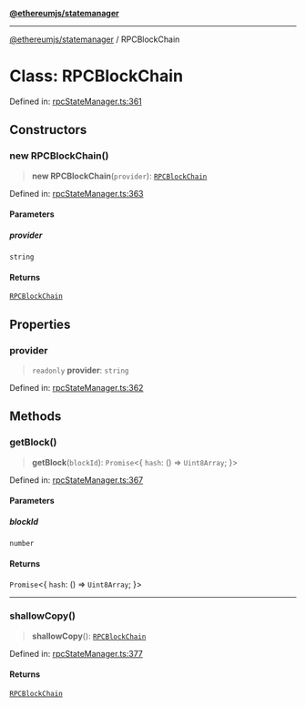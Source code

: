 [**@ethereumjs/statemanager**](../README.md)

***

[@ethereumjs/statemanager](../README.md) / RPCBlockChain

# Class: RPCBlockChain

Defined in: [rpcStateManager.ts:361](https://github.com/Dargon789/ethereumjs-monorepo/blob/master/packages/statemanager/src/rpcStateManager.ts#L361)

## Constructors

### new RPCBlockChain()

> **new RPCBlockChain**(`provider`): [`RPCBlockChain`](RPCBlockChain.md)

Defined in: [rpcStateManager.ts:363](https://github.com/Dargon789/ethereumjs-monorepo/blob/master/packages/statemanager/src/rpcStateManager.ts#L363)

#### Parameters

##### provider

`string`

#### Returns

[`RPCBlockChain`](RPCBlockChain.md)

## Properties

### provider

> `readonly` **provider**: `string`

Defined in: [rpcStateManager.ts:362](https://github.com/Dargon789/ethereumjs-monorepo/blob/master/packages/statemanager/src/rpcStateManager.ts#L362)

## Methods

### getBlock()

> **getBlock**(`blockId`): `Promise`\<\{ `hash`: () => `Uint8Array`; \}\>

Defined in: [rpcStateManager.ts:367](https://github.com/Dargon789/ethereumjs-monorepo/blob/master/packages/statemanager/src/rpcStateManager.ts#L367)

#### Parameters

##### blockId

`number`

#### Returns

`Promise`\<\{ `hash`: () => `Uint8Array`; \}\>

***

### shallowCopy()

> **shallowCopy**(): [`RPCBlockChain`](RPCBlockChain.md)

Defined in: [rpcStateManager.ts:377](https://github.com/Dargon789/ethereumjs-monorepo/blob/master/packages/statemanager/src/rpcStateManager.ts#L377)

#### Returns

[`RPCBlockChain`](RPCBlockChain.md)
